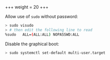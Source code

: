 +++
weight = 20
+++

Allow use of `sudo` without password:

```sh
> sudo visudo
> # then edit the following line to read
%sudo   ALL=(ALL:ALL) NOPASSWD:ALL
```

Disable the graphical boot:

```sh
> sudo systemctl set-default multi-user.target
```
